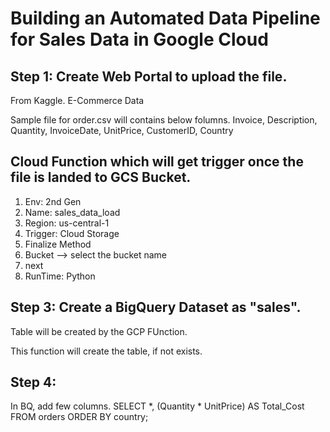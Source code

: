 # Building an Automated Data Pipeline for Sales Data in Google Cloud

## Step 1: Create Web Portal to upload the file.
From Kaggle.
    E-Commerce Data

Sample file for order.csv will contains below folumns.
Invoice, Description, Quantity, InvoiceDate, UnitPrice, CustomerID, Country

## Cloud Function which will get trigger once the file is landed to GCS Bucket.
1. Env: 2nd Gen
2. Name: sales_data_load
3. Region: us-central-1
4. Trigger: Cloud Storage
5. Finalize Method
6. Bucket --> select the bucket name
7. next
8. RunTime: Python

## Step 3: Create a BigQuery Dataset as "sales".
Table will be created by the GCP FUnction.

This function will create the table, if not exists.

## Step 4: 
In BQ, add few columns.
SELECT *, (Quantity * UnitPrice) AS Total_Cost FROM orders ORDER BY country;


